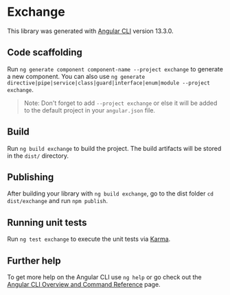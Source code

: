 # Exchange

This library was generated with [Angular CLI](https://github.com/angular/angular-cli) version 13.3.0.

## Code scaffolding

Run `ng generate component component-name --project exchange` to generate a new component. You can also use `ng generate directive|pipe|service|class|guard|interface|enum|module --project exchange`.
> Note: Don't forget to add `--project exchange` or else it will be added to the default project in your `angular.json` file. 

## Build

Run `ng build exchange` to build the project. The build artifacts will be stored in the `dist/` directory.

## Publishing

After building your library with `ng build exchange`, go to the dist folder `cd dist/exchange` and run `npm publish`.

## Running unit tests

Run `ng test exchange` to execute the unit tests via [Karma](https://karma-runner.github.io).

## Further help

To get more help on the Angular CLI use `ng help` or go check out the [Angular CLI Overview and Command Reference](https://angular.io/cli) page.
